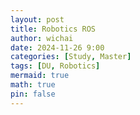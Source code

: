 ```yaml
---
layout: post
title: Robotics ROS
author: wichai
date: 2024-11-26 9:00 
categories: [Study, Master]
tags: [DU, Robotics]
mermaid: true
math: true
pin: false
---
```





